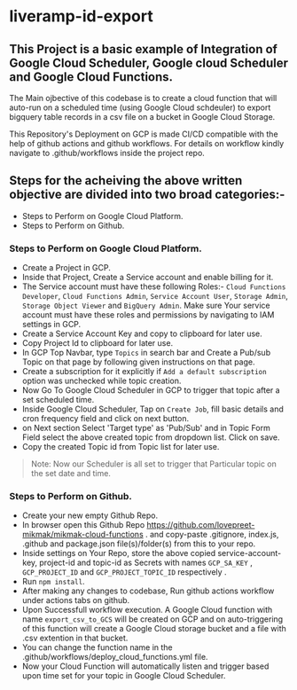 # liveramp-id-export
## This Project is a basic example of Integration of Google Cloud Scheduler, Google cloud Scheduler and Google Cloud Functions.

The Main ojbective of this codebase is to create a cloud function that will auto-run on a scheduled time (using Google Cloud schdeuler) to export bigquery table records in a csv file on a bucket in Google Cloud Storage.

This Repository's Deployment on GCP is made CI/CD compatible with the help of github actions and github workflows. For details on workflow kindly navigate to .github/workflows inside the project repo.

## Steps for the acheiving the above written objective are divided into two broad categories:-
- Steps to Perform on Google Cloud Platform.
- Steps to Perform on Github.

### Steps to Perform on Google Cloud Platform.

- Create a Project in GCP.
- Inside that Project, Create a Service account and enable billing for it.
- The Service account must have these following Roles:- `Cloud Functions Developer`, `Cloud Functions Admin`, `Service Account User`, `Storage Admin`, `Storage Object Viewer` and  `BigQuery Admin`.
 Make sure Your service account must have these roles and permissions by navigating to IAM settings in GCP.
- Create a Service Account Key and copy to clipboard for later use.
- Copy Project Id to clipboard for later use.
- In GCP Top Navbar, type `Topics` in search bar and Create  a Pub/sub Topic on that page by following given instructions on that page.
- Create a subscription for it explicitly if `Add a default subscription` option was unchecked while topic creation.
- Now Go To Google Cloud Scheduler in GCP to trigger that topic after a set scheduled time.
- Inside Google Cloud Scheduler, Tap on `Create Job`, fill basic details and cron frequency field and click on next button.
- on Next section Select 'Target type' as 'Pub/Sub' and in Topic Form Field select the above created topic from dropdown list. Click on save. 
- Copy the created Topic id from Topic list for later use.
> Note: Now our Scheduler is all set to trigger that Particular topic on the set date and time.

### Steps to Perform on Github.
- Create your new empty Github Repo.
- In browser open this Github Repo https://github.com/lovepreet-mikmak/mikmak-cloud-functions . and copy-paste .gitignore, index.js, .github and package.json file(s)/folder(s) from this to your repo. 
- Inside settings on Your Repo, store the above copied service-account-key, project-id and topic-id as Secrets with names `GCP_SA_KEY` , `GCP_PROJECT_ID` and `GCP_PROJECT_TOPIC_ID` respectively .
- Run `npm install`.
- After making any changes to codebase, Run github actions workflow under actions tabs on github.
- Upon Successfull workflow execution. A Google Cloud function with name `export_csv_to_GCS` will be created on GCP and on auto-triggering of this function will create a Google Cloud storage bucket and a file with .csv extention in that bucket.
- You can change the function name in the .github/workflows/deploy_cloud_functions.yml file.
- Now your Cloud Function will automatically listen and trigger based upon time set for your topic in Google Cloud Scheduler.
